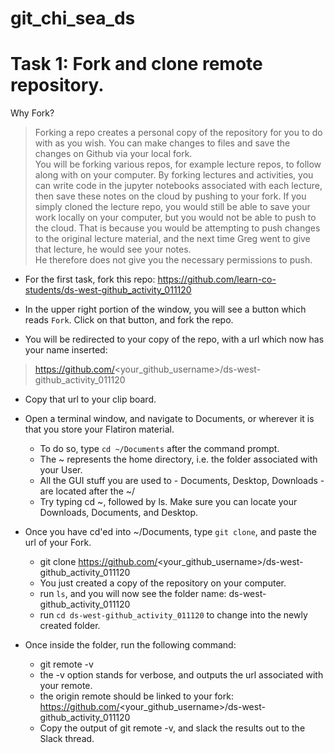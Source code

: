 # git_chi_sea_ds

# Task 1: Fork and clone remote repository.  

Why Fork?
> Forking a repo creates a personal copy of the repository for you to do with as you wish. 
You can make changes to files and save the changes on Github via your local fork.  
You will be forking various repos, for example lecture repos, to follow along with on your computer. 
By forking lectures and activities, you can write code in the jupyter notebooks associated with each lecture, then save these notes on the cloud by pushing to your fork.
If you simply cloned the lecture repo, you would still be able to save your work locally on your computer, but you would not be able to push to the cloud.
That is because you would be attempting to push changes to the original lecture material, and the next time Greg went to give that lecture, he would see your notes.  
He therefore does not give you the necessary permissions to push.

- For the first task, fork this repo: https://github.com/learn-co-students/ds-west-github_activity_011120

- In the upper right portion of the window, you will see a button which reads `Fork`. 
Click on that button, and fork the repo. 
 
- You will be redirected to your copy of the repo, with a url which now has your name inserted:
> https://github.com/<your_github_username>/ds-west-github_activity_011120 

- Copy that url to your clip board.  
- Open a terminal window, and navigate to Documents, or wherever it is that you store your Flatiron material.
    - To do so, type `cd ~/Documents` after the command prompt.
    - The ~ represents the home directory, i.e. the folder associated with your User.
    - All the GUI stuff you are used to - Documents, Desktop, Downloads - are located after the ~/
    - Try typing cd ~, followed by ls.  Make sure you can locate your Downloads, Documents, and Desktop.
    
- Once you have cd'ed into ~/Documents, type `git clone`, and paste the url of your Fork.
    - git clone  https://github.com/<your_github_username>/ds-west-github_activity_011120  
    - You just created a copy of the repository on your computer.
    - run `ls`, and you will now see the folder name: ds-west-github_activity_011120
    - run `cd ds-west-github_activity_011120` to change into the newly created folder.

- Once inside the folder, run the following command: 
    - git remote -v
    - the -v option stands for verbose, and outputs the url associated with your remote.
    - the origin remote should be linked to your fork: https://github.com/<your_github_username>/ds-west-github_activity_011120 
    - Copy the output of git remote -v, and slack the results out to the Slack thread.